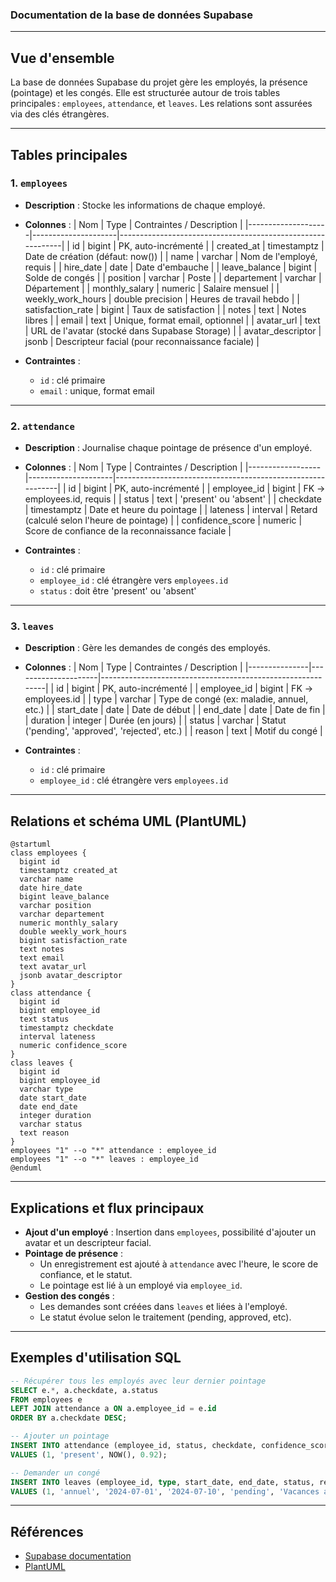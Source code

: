 ### Documentation de la base de données Supabase

---

## Vue d'ensemble

La base de données Supabase du projet gère les employés, la présence (pointage) et les congés. Elle est structurée autour de trois tables principales : `employees`, `attendance`, et `leaves`. Les relations sont assurées via des clés étrangères.

---

## Tables principales

### 1. `employees`
- **Description** : Stocke les informations de chaque employé.
- **Colonnes** :
  | Nom                | Type                | Contraintes / Description                                  |
  |--------------------|---------------------|------------------------------------------------------------|
  | id                 | bigint              | PK, auto-incrémenté                                        |
  | created_at         | timestamptz         | Date de création (défaut: now())                           |
  | name               | varchar             | Nom de l'employé, requis                                   |
  | hire_date          | date                | Date d'embauche                                            |
  | leave_balance      | bigint              | Solde de congés                                            |
  | position           | varchar             | Poste                                                      |
  | departement        | varchar             | Département                                                |
  | monthly_salary     | numeric             | Salaire mensuel                                            |
  | weekly_work_hours  | double precision    | Heures de travail hebdo                                    |
  | satisfaction_rate  | bigint              | Taux de satisfaction                                       |
  | notes              | text                | Notes libres                                               |
  | email              | text                | Unique, format email, optionnel                            |
  | avatar_url         | text                | URL de l'avatar (stocké dans Supabase Storage)             |
  | avatar_descriptor  | jsonb               | Descripteur facial (pour reconnaissance faciale)           |

- **Contraintes** :
  - `id` : clé primaire
  - `email` : unique, format email

---

### 2. `attendance`
- **Description** : Journalise chaque pointage de présence d'un employé.
- **Colonnes** :
  | Nom              | Type                | Contraintes / Description                                  |
  |------------------|---------------------|------------------------------------------------------------|
  | id               | bigint              | PK, auto-incrémenté                                        |
  | employee_id      | bigint              | FK → employees.id, requis                                  |
  | status           | text                | 'present' ou 'absent'                                      |
  | checkdate        | timestamptz         | Date et heure du pointage                                  |
  | lateness         | interval            | Retard (calculé selon l'heure de pointage)                 |
  | confidence_score | numeric             | Score de confiance de la reconnaissance faciale            |

- **Contraintes** :
  - `id` : clé primaire
  - `employee_id` : clé étrangère vers `employees.id`
  - `status` : doit être 'present' ou 'absent'

---

### 3. `leaves`
- **Description** : Gère les demandes de congés des employés.
- **Colonnes** :
  | Nom           | Type                | Contraintes / Description                                  |
  |---------------|---------------------|------------------------------------------------------------|
  | id            | bigint              | PK, auto-incrémenté                                        |
  | employee_id   | bigint              | FK → employees.id                                          |
  | type          | varchar             | Type de congé (ex: maladie, annuel, etc.)                  |
  | start_date    | date                | Date de début                                              |
  | end_date      | date                | Date de fin                                                |
  | duration      | integer             | Durée (en jours)                                           |
  | status        | varchar             | Statut ('pending', 'approved', 'rejected', etc.)           |
  | reason        | text                | Motif du congé                                             |

- **Contraintes** :
  - `id` : clé primaire
  - `employee_id` : clé étrangère vers `employees.id`

---

## Relations et schéma UML (PlantUML)

```plantuml
@startuml
class employees {
  bigint id
  timestamptz created_at
  varchar name
  date hire_date
  bigint leave_balance
  varchar position
  varchar departement
  numeric monthly_salary
  double weekly_work_hours
  bigint satisfaction_rate
  text notes
  text email
  text avatar_url
  jsonb avatar_descriptor
}
class attendance {
  bigint id
  bigint employee_id
  text status
  timestamptz checkdate
  interval lateness
  numeric confidence_score
}
class leaves {
  bigint id
  bigint employee_id
  varchar type
  date start_date
  date end_date
  integer duration
  varchar status
  text reason
}
employees "1" --o "*" attendance : employee_id
employees "1" --o "*" leaves : employee_id
@enduml
```

---

## Explications et flux principaux

- **Ajout d'un employé** : Insertion dans `employees`, possibilité d'ajouter un avatar et un descripteur facial.
- **Pointage de présence** :
  - Un enregistrement est ajouté à `attendance` avec l'heure, le score de confiance, et le statut.
  - Le pointage est lié à un employé via `employee_id`.
- **Gestion des congés** :
  - Les demandes sont créées dans `leaves` et liées à l'employé.
  - Le statut évolue selon le traitement (pending, approved, etc).

---

## Exemples d'utilisation SQL

```sql
-- Récupérer tous les employés avec leur dernier pointage
SELECT e.*, a.checkdate, a.status
FROM employees e
LEFT JOIN attendance a ON a.employee_id = e.id
ORDER BY a.checkdate DESC;

-- Ajouter un pointage
INSERT INTO attendance (employee_id, status, checkdate, confidence_score)
VALUES (1, 'present', NOW(), 0.92);

-- Demander un congé
INSERT INTO leaves (employee_id, type, start_date, end_date, status, reason)
VALUES (1, 'annuel', '2024-07-01', '2024-07-10', 'pending', 'Vacances annuelles');
```

---

## Références
- [Supabase documentation](https://supabase.com/docs)
- [PlantUML](https://plantuml.com/) 